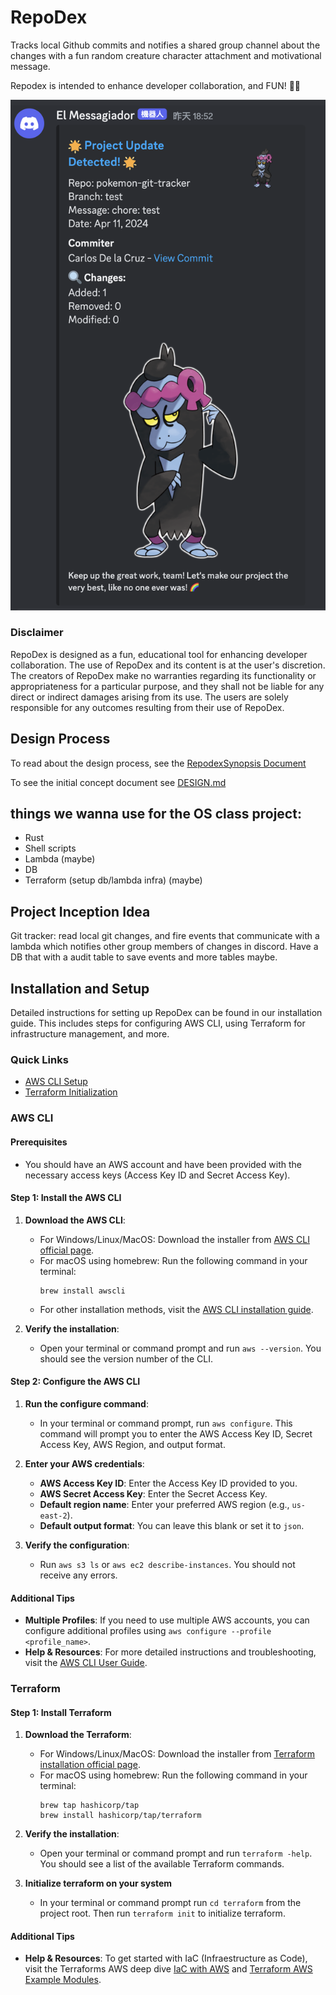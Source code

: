 # RepoDex

Tracks local Github commits and notifies a shared group channel about the changes with a fun random creature character attachment and motivational message.

Repodex is intended to enhance developer collaboration, and FUN! 🐻‍❄️

![commit message example](./screenshots/notification-in-channel.png)

### Disclaimer

RepoDex is designed as a fun, educational tool for enhancing developer collaboration. The use of RepoDex and its content is at the user's discretion. The creators of RepoDex make no warranties regarding its functionality or appropriateness for a particular purpose, and they shall not be liable for any direct or indirect damages arising from its use. The users are solely responsible for any outcomes resulting from their use of RepoDex.

## Design Process

To read about the design process, see the [RepodexSynopsis Document](./RepodexSynopsis.md)

To see the initial concept document see [DESIGN.md](./DESIGN.md)

## things we wanna use for the OS class project:

- Rust
- Shell scripts
- Lambda (maybe)
- DB
- Terraform (setup db/lambda infra) (maybe)

## Project Inception Idea

Git tracker: read local git changes, and fire events that communicate with a lambda which notifies other group members of changes in discord. Have a DB that with a audit table to save events and more tables maybe.

## Installation and Setup

Detailed instructions for setting up RepoDex can be found in our installation guide. This includes steps for configuring AWS CLI, using Terraform for infrastructure management, and more.

### Quick Links

- [AWS CLI Setup](#aws-cli)
- [Terraform Initialization](#terraform)

### AWS CLI

#### Prerequisites

- You should have an AWS account and have been provided with the necessary access keys (Access Key ID and Secret Access Key).

#### Step 1: Install the AWS CLI

1. **Download the AWS CLI**:

   - For Windows/Linux/MacOS: Download the installer from [AWS CLI official page](https://aws.amazon.com/cli/).
   - For macOS using homebrew: Run the following command in your terminal:
     ```
     brew install awscli
     ```
   - For other installation methods, visit the [AWS CLI installation guide](https://docs.aws.amazon.com/cli/latest/userguide/cli-chap-install.html).

2. **Verify the installation**:
   - Open your terminal or command prompt and run `aws --version`. You should see the version number of the CLI.

#### Step 2: Configure the AWS CLI

1. **Run the configure command**:

   - In your terminal or command prompt, run `aws configure`. This command will prompt you to enter the AWS Access Key ID, Secret Access Key, AWS Region, and output format.

2. **Enter your AWS credentials**:

   - **AWS Access Key ID**: Enter the Access Key ID provided to you.
   - **AWS Secret Access Key**: Enter the Secret Access Key.
   - **Default region name**: Enter your preferred AWS region (e.g., `us-east-2`).
   - **Default output format**: You can leave this blank or set it to `json`.

3. **Verify the configuration**:
   - Run `aws s3 ls` or `aws ec2 describe-instances`. You should not receive any errors.

#### Additional Tips

- **Multiple Profiles**: If you need to use multiple AWS accounts, you can configure additional profiles using `aws configure --profile <profile_name>`.
- **Help & Resources**: For more detailed instructions and troubleshooting, visit the [AWS CLI User Guide](https://docs.aws.amazon.com/cli/latest/userguide/cli-configure-quickstart.html).

### Terraform

#### Step 1: Install Terraform

1. **Download the Terraform**:

   - For Windows/Linux/MacOS: Download the installer from [Terraform installation official page](<[https://aws.amazon.com/cli/](https://developer.hashicorp.com/terraform/tutorials/aws-get-started/install-cli#install-terraform)>).
   - For macOS using homebrew: Run the following command in your terminal:
     ```
     brew tap hashicorp/tap
     brew install hashicorp/tap/terraform
     ```

2. **Verify the installation**:

   - Open your terminal or command prompt and run `terraform -help`. You should see a list of the available Terraform commands.

3. **Initialize terraform on your system**
   - In your terminal or command prompt run `cd terraform` from the project root. Then run `terraform init` to initialize terraform.

#### Additional Tips

- **Help & Resources**: To get started with IaC (Infraestructure as Code), visit the Terraforms AWS deep dive [IaC with AWS](https://developer.hashicorp.com/terraform/tutorials/aws-get-started/infrastructure-as-code) and [Terraform AWS Example Modules](https://github.com/terraform-aws-modules).
